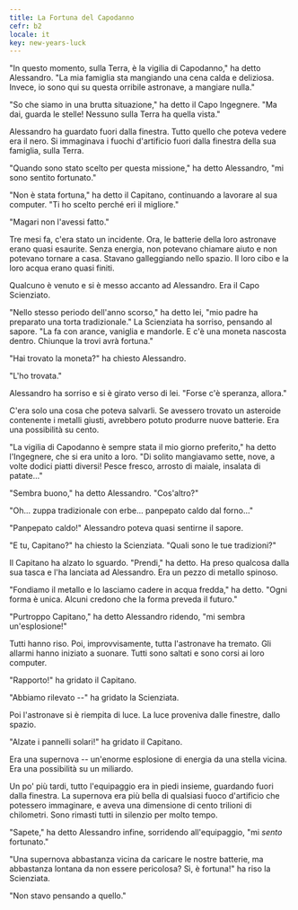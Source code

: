 ```yaml
---
title: La Fortuna del Capodanno
cefr: b2
locale: it
key: new-years-luck
---
```


"In questo momento, sulla Terra, è la vigilia di Capodanno," ha detto Alessandro. "La mia famiglia sta mangiando una cena calda e deliziosa. Invece, io sono qui su questa orribile astronave, a mangiare nulla."

"So che siamo in una brutta situazione," ha detto il Capo Ingegnere. "Ma dai, guarda le stelle! Nessuno sulla Terra ha quella vista."

Alessandro ha guardato fuori dalla finestra. Tutto quello che poteva vedere era il nero. Si immaginava i fuochi d'artificio fuori dalla finestra della sua famiglia, sulla Terra.

"Quando sono stato scelto per questa missione," ha detto Alessandro, "mi sono sentito fortunato."

"Non è stata fortuna," ha detto il Capitano, continuando a lavorare al sua computer. "Ti ho scelto perché eri il migliore."

"Magari non l'avessi fatto."

Tre mesi fa, c'era stato un incidente. Ora, le batterie della loro astronave erano quasi esaurite. Senza energia, non potevano chiamare aiuto e non potevano tornare a casa. Stavano galleggiando nello spazio. Il loro cibo e la loro acqua erano quasi finiti.

Qualcuno è venuto e si è messo accanto ad Alessandro. Era il Capo Scienziato.

"Nello stesso periodo dell'anno scorso," ha detto lei, "mio padre ha preparato una torta tradizionale." La Scienziata ha sorriso, pensando al sapore. "La fa con arance, vaniglia e mandorle. E c'è una moneta nascosta dentro. Chiunque la trovi avrà fortuna."

"Hai trovato la moneta?" ha chiesto Alessandro.

"L'ho trovata."

Alessandro ha sorriso e si è girato verso di lei. "Forse c'è speranza, allora."

C'era solo una cosa che poteva salvarli. Se avessero trovato un asteroide contenente i metalli giusti, avrebbero potuto produrre nuove batterie. Era una possibilità su cento.

"La vigilia di Capodanno è sempre stata il mio giorno preferito," ha detto l'Ingegnere, che si era unito a loro. "Di solito mangiavamo sette, nove, a volte dodici piatti diversi! Pesce fresco, arrosto di maiale, insalata di patate..."

"Sembra buono," ha detto Alessandro. "Cos'altro?"

"Oh... zuppa tradizionale con erbe... panpepato caldo dal forno..."

"Panpepato caldo!" Alessandro poteva quasi sentirne il sapore.

"E tu, Capitano?" ha chiesto la Scienziata. "Quali sono le tue tradizioni?"

Il Capitano ha alzato lo sguardo. "Prendi," ha detto. Ha preso qualcosa dalla sua tasca e l'ha lanciata ad Alessandro. Era un pezzo di metallo spinoso.

"Fondiamo il metallo e lo lasciamo cadere in acqua fredda," ha detto. "Ogni forma è unica. Alcuni credono che la forma preveda il futuro."

"Purtroppo Capitano," ha detto Alessandro ridendo, "mi sembra un'esplosione!"

Tutti hanno riso. Poi, improvvisamente, tutta l'astronave ha tremato. Gli allarmi hanno iniziato a suonare. Tutti sono saltati e sono corsi ai loro computer.

"Rapporto!" ha gridato il Capitano.

"Abbiamo rilevato --" ha gridato la Scienziata.

Poi l'astronave si è riempita di luce. La luce proveniva dalle finestre, dallo spazio.

"Alzate i pannelli solari!" ha gridato il Capitano.

Era una supernova -- un'enorme esplosione di energia da una stella vicina. Era una possibilità su un miliardo.

Un po' più tardi, tutto l'equipaggio era in piedi insieme, guardando fuori dalla finestra. La supernova era più bella di qualsiasi fuoco d'artificio che potessero immaginare, e aveva una dimensione di cento trilioni di chilometri. Sono rimasti tutti in silenzio per molto tempo.

"Sapete," ha detto Alessandro infine, sorridendo all'equipaggio, "mi *sento* fortunato."

"Una supernova abbastanza vicina da caricare le nostre batterie, ma abbastanza lontana da non essere pericolosa? Sì, è fortuna!" ha riso la Scienziata.

"Non stavo pensando a quello."